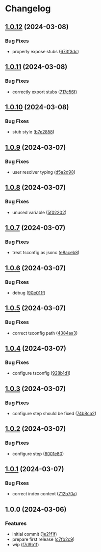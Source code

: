 # Changelog

## [1.0.12](https://github.com/StouderIO/adonis-auditing/compare/v1.0.11...v1.0.12) (2024-03-08)


### Bug Fixes

* properly expose stubs ([673f3dc](https://github.com/StouderIO/adonis-auditing/commit/673f3dcbd2624f8de35a0d607fac6059946db6fb))

## [1.0.11](https://github.com/StouderIO/adonis-auditing/compare/v1.0.10...v1.0.11) (2024-03-08)


### Bug Fixes

* correctly export stubs ([717c56f](https://github.com/StouderIO/adonis-auditing/commit/717c56f30095faece90ca35198104026a6496cec))

## [1.0.10](https://github.com/StouderIO/adonis-auditing/compare/v1.0.9...v1.0.10) (2024-03-08)


### Bug Fixes

* stub style ([b7e2858](https://github.com/StouderIO/adonis-auditing/commit/b7e2858ccc15c07e4a7df20efb2d7e84ed5fd1a4))

## [1.0.9](https://github.com/StouderIO/adonis-auditing/compare/v1.0.8...v1.0.9) (2024-03-07)


### Bug Fixes

* user resolver typing ([d5a2d98](https://github.com/StouderIO/adonis-auditing/commit/d5a2d98377455708bea9d62e6b4eeee9ec10d774))

## [1.0.8](https://github.com/StouderIO/adonis-auditing/compare/v1.0.7...v1.0.8) (2024-03-07)


### Bug Fixes

* unused variable ([5f02202](https://github.com/StouderIO/adonis-auditing/commit/5f02202f913dbd98b69e078e843784229a80f7e5))

## [1.0.7](https://github.com/StouderIO/adonis-auditing/compare/v1.0.6...v1.0.7) (2024-03-07)


### Bug Fixes

* treat tsconfig as jsonc ([e8aceb8](https://github.com/StouderIO/adonis-auditing/commit/e8aceb8fb0667ef47843623608deec7f2cd04245))

## [1.0.6](https://github.com/StouderIO/adonis-auditing/compare/v1.0.5...v1.0.6) (2024-03-07)


### Bug Fixes

* debug ([90e011f](https://github.com/StouderIO/adonis-auditing/commit/90e011f997d637163fae313f3af76ea45623c512))

## [1.0.5](https://github.com/StouderIO/adonis-auditing/compare/v1.0.4...v1.0.5) (2024-03-07)


### Bug Fixes

* correct tsconfig path ([4384aa3](https://github.com/StouderIO/adonis-auditing/commit/4384aa3089f54fe0fb3a805bfb3bb991ead6df65))

## [1.0.4](https://github.com/StouderIO/adonis-auditing/compare/v1.0.3...v1.0.4) (2024-03-07)


### Bug Fixes

* configure tsconfig ([928b1d1](https://github.com/StouderIO/adonis-auditing/commit/928b1d1d5632a5cf8626ba7b7d9c7633e0fe3c0b))

## [1.0.3](https://github.com/StouderIO/adonis-auditing/compare/v1.0.2...v1.0.3) (2024-03-07)


### Bug Fixes

* configure step should be fixed ([74b8ca2](https://github.com/StouderIO/adonis-auditing/commit/74b8ca2bcdd36cfaa3b27291878714e7f7407187))

## [1.0.2](https://github.com/StouderIO/adonis-auditing/compare/v1.0.1...v1.0.2) (2024-03-07)


### Bug Fixes

* configure step ([8001e80](https://github.com/StouderIO/adonis-auditing/commit/8001e80c0405e7aab7a28812871445b739d9b2b3))

## [1.0.1](https://github.com/StouderIO/adonis-auditing/compare/v1.0.0...v1.0.1) (2024-03-07)


### Bug Fixes

* correct index content ([712b70a](https://github.com/StouderIO/adonis-auditing/commit/712b70a323b241076dba6d31b500df799ce1ae33))

## 1.0.0 (2024-03-06)


### Features

* initial commit ([1e21f1f](https://github.com/StouderIO/adonis-auditing/commit/1e21f1f88e0cde447dea5aa9787503f76b9bc0a5))
* prepare first release ([c7fb2c9](https://github.com/StouderIO/adonis-auditing/commit/c7fb2c903cf59b182bc106d410bd9b787c490ec8))
* wip ([f7d9b1f](https://github.com/StouderIO/adonis-auditing/commit/f7d9b1f735af730ca28b80d29c1a9c8cd97ea591))
